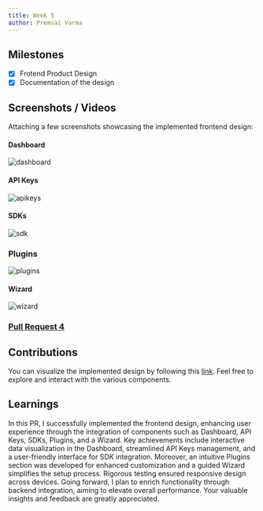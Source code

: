 ```yaml
---
title: Week 5
author: Premsai Varma 
---
```


## Milestones
- [x] Frotend Product Design
- [x] Documentation of the design

## Screenshots / Videos 
Attaching a few screenshots showcasing the implemented frontend design:

#### Dashboard
![dashboard](https://github.com/beckn/beckn-in-a-box/assets/110842297/dd40d70c-0a8f-43a0-870e-e689ed748305)

#### API Keys
![apikeys](https://github.com/beckn/beckn-in-a-box/assets/110842297/53bf81e5-c8a7-4bf8-ac7c-14545708f983)

#### SDKs

![sdk](https://github.com/beckn/beckn-in-a-box/assets/110842297/868500dd-78ac-491f-9a22-4edb731e208e)

### Plugins

![plugins](https://github.com/beckn/beckn-in-a-box/assets/110842297/9881a063-c908-4bd6-a49d-c0c05bf0e884)

#### Wizard

![wizard](https://github.com/beckn/beckn-in-a-box/assets/110842297/c76c2035-f6b2-4549-8e9a-c83a5f553d0e)

### [Pull Request 4](https://github.com/beckn/beckn-in-a-box/pull/17) 

## Contributions
You can visualize the implemented design by following this [link](https://app.uizard.io/p/5d29aa0b). Feel free to explore and interact with the various components.

## Learnings

In this PR, I successfully implemented the frontend design, enhancing user experience through the integration of components such as Dashboard, API Keys, SDKs, Plugins, and a Wizard. Key achievements include interactive data visualization in the Dashboard, streamlined API Keys management, and a user-friendly interface for SDK integration. Moreover, an intuitive Plugins section was developed for enhanced customization and a guided Wizard simplifies the setup process. Rigorous testing ensured responsive design across devices. Going forward, I plan to enrich functionality through backend integration, aiming to elevate overall performance. Your valuable insights and feedback are greatly appreciated.